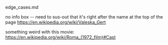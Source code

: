 edge_cases.md

no info box -- need to sus-out that it's right after the name at the top of the page
https://en.wikipedia.org/wiki/Valeska_Gert

something weird with this movie:
https://en.wikipedia.org/wiki/Roma_(1972_film)#Cast